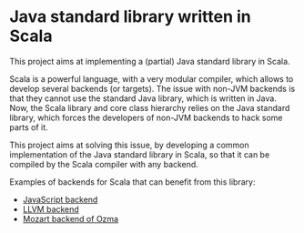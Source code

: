 # Java standard library written in Scala

This project aims at implementing a (partial) Java standard library in Scala.

Scala is a powerful language, with a very modular compiler, which allows to
develop several backends (or targets). The issue with non-JVM backends is that
they cannot use the standard Java library, which is written in Java. Now, the
Scala library and core class hierarchy relies on the Java standard library,
which forces the developers of non-JVM backends to hack some parts of it.

This project aims at solving this issue, by developing a common implementation
of the Java standard library in Scala, so that it can be compiled by the Scala
compiler with any backend.

Examples of backends for Scala that can benefit from this library:

* [JavaScript backend](https://github.com/lampepfl/scala-js)
* [LLVM backend](https://github.com/greedy/scala-llvm)
* [Mozart backend of Ozma](https://github.com/sjrd/ozma)
